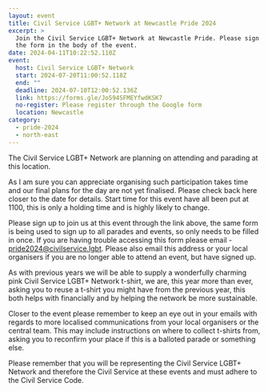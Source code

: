 ```yaml
---
layout: event
title: Civil Service LGBT+ Network at Newcastle Pride 2024
excerpt: >
  Join the Civil Service LGBT+ Network at Newcastle Pride. Please sign up with
  the form in the body of the event.
date: 2024-04-11T10:22:52.110Z
event:
  host: Civil Service LGBT+ Network
  start: 2024-07-20T11:00:52.118Z
  end: ""
  deadline: 2024-07-10T12:00:52.136Z
  link: https://forms.gle/Jo594SFMEYfwdKSK7
  no-register: Please register through the Google form
  location: Newcastle
category:
  - pride-2024
  - north-east
---
```

The Civil Service LGBT+ Network are planning on attending and parading at this location.

As I am sure you can appreciate organising such participation takes time and our final plans for the day are not yet finalised. Please check back here closer to the date for details. Start time for this event have all been put at 1100, this is only a holding time and is highly likely to change. 

Please sign up to join us at this event through the link above, the same form is being used to sign up to all parades and events, so only needs to be filled in once. If you are having trouble accessing this form please email - [pride2024@civilservice.lgbt](mailto:pride2024@civilservice.lgbt). Please also email this address or your local organisers if you are no longer able to attend an event, but have signed up.

As with previous years we will be able to supply a wonderfully charming pink Civil Service LGBT+ Network t-shirt, we are, this year more than ever, asking you to reuse a t-shirt you might have from the previous year, this both helps with financially and by helping the network be more sustainable. 

Closer to the event please remember to keep an eye out in your emails with regards to more localised communications from your local organisers or the central team. This may include instructions on where to collect t-shirts from, asking you to reconfirm your place if this is a balloted parade or something else.

Please remember that you will be representing the Civil Service LGBT+ Network and therefore the Civil Service at these events and must adhere to the Civil Service Code.
